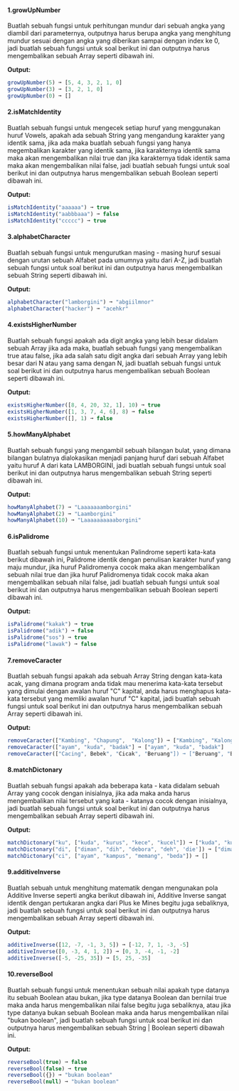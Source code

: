 #### 1.growUpNumber

Buatlah sebuah fungsi untuk perhitungan mundur dari sebuah angka yang diambil dari parameternya, outputnya harus berupa angka yang menghitung mundur sesuai dengan angka yang diberikan sampai dengan index ke 0, jadi buatlah sebuah fungsi untuk soal berikut ini dan outputnya harus mengembalikan sebuah Array seperti dibawah ini.

**Output:**
```javascript
growUpNumber(5) ➞ [5, 4, 3, 2, 1, 0]
growUpNumber(3) ➞ [3, 2, 1, 0]
growUpNumber(0) ➞ []
```

#### 2.isMatchIdentity

Buatlah sebuah fungsi untuk mengecek setiap huruf yang menggunakan huruf Vowels, apakah ada sebuah String yang mengandung karakter yang identik sama, jika ada maka buatlah sebuah fungsi yang hanya megembalikan karakter yang identik sama, jika karakternya identik sama maka akan mengembalikan nilai true dan jika karakternya tidak identik sama maka akan mengembalikan nilai false, jadi buatlah sebuah fungsi untuk soal berikut ini dan outputnya harus mengembalikan sebuah Boolean seperti dibawah ini.

**Output:**
```javascript
isMatchIdentity("aaaaaa") ➞ true
isMatchIdentity("aabbbaaa") ➞ false
isMatchIdentity("ccccc") ➞ true
```

#### 3.alphabetCharacter

Buatlah sebuah fungsi untuk mengurutkan masing - masing huruf sesuai dengan urutan sebuah Alfabet pada umumnya yaitu dari A-Z, jadi buatlah sebuah fungsi untuk soal berikut ini dan outputnya harus mengembalikan sebuah String seperti dibawah ini.

**Output:**
```javascript
alphabetCharacter("lamborgini") ➞ "abgiilmnor"
alphabetCharacter("hacker") ➞ "acehkr"
```

#### 4.existsHigherNumber

Buatlah sebuah fungsi apakah ada digit angka yang lebih besar didalam sebuah Array jika ada maka, buatlah sebuah fungsi yang mengembalikan true atau false, jika ada salah satu digit angka dari sebuah Array yang lebih besar dari N atau yang sama dengan N, jadi buatlah sebuah fungsi untuk soal berikut ini dan outputnya harus mengembalikan sebuah Boolean seperti dibawah ini.

**Output:**
```javascript
existsHigherNumber([8, 4, 20, 32, 1], 10) ➞ true
existsHigherNumber([1, 3, 7, 4, 6], 8) ➞ false
existsHigherNumber([], 1) ➞ false
```

#### 5.howManyAlphabet

Buatlah sebuah fungsi yang mengambil sebuah bilangan bulat, yang dimana bilangan bulatnya dialokasikan menjadi panjang huruf dari sebuah Alfabet yaitu huruf A dari kata LAMBORGINI, jadi buatlah sebuah fungsi untuk soal berikut ini dan outputnya harus mengembalikan sebuah String seperti dibawah ini.

**Output:**
```javascript
howManyAlphabet(7) ➞ "Laaaaaaamborgini"
howManyAlphabet(2) ➞ "Laamborgini"
howManyAlphabet(10) ➞ "Laaaaaaaaaaborgini"
```

#### 6.isPalidrome

Buatlah sebuah fungsi untuk menentukan Palindrome seperti kata-kata berikut dibawah ini, Palidrome identik dengan penulisan karakter huruf yang maju mundur, jika huruf Palidromenya cocok maka akan mengembalikan sebuah nilai true dan jika huruf Palidromenya tidak cocok maka akan mengembalikan sebuah nilai false, jadi buatlah sebuah fungsi untuk soal berikut ini dan outputnya harus mengembalikan sebuah Boolean seperti dibawah ini.

**Output:**
```javascript
isPalidrome("kakak") ➞ true
isPalidrome("adik") ➞ false
isPalidrome("sos") ➞ true
isPalidrome("lawak") ➞ false
```

#### 7.removeCaracter

Buatlah sebuah fungsi apakah ada sebuah Array String dengan kata-kata acak, yang dimana program anda tidak mau menerima kata-kata tersebut yang dimulai dengan awalan huruf "C" kapital, anda harus menghapus kata-kata tersebut yang memliki awalan huruf "C" kapital, jadi buatlah sebuah fungsi untuk soal berikut ini dan outputnya harus mengembalikan sebuah Array seperti dibawah ini.

**Output:**
```javascript
removeCaracter(["Kambing", "Chapung",  "Kalong"]) ➞ ["Kambing", "Kalong"]
removeCaracter(["ayam", "kuda", "badak"] ➞ ["ayam", "kuda", "badak"]
removeCaracter(["Cacing", Bebek", "Cicak", "Beruang"]) ➞ ["Beruang", "Bebek"]
```

#### 8.matchDictonary

Buatlah sebuah fungsi apakah ada beberapa kata - kata didalam sebuah Array yang cocok dengan inisialnya, jika ada maka anda harus mengembalikan nilai tersebut yang kata - katanya cocok dengan inisialnya, jadi buatlah sebuah fungsi untuk soal berikut ini dan outputnya harus mengembalikan sebuah Array seperti dibawah ini.

**Output:**
```javascript
matchDictonary("ku", ["kuda", "kurus", "kece", "kucel"]) ➞ ["kuda", "kurus"]
matchDictonary("di", ["diman", "dih", "debora", "deh", 'die']) ➞ ["diman", "dih", "die"]
matchDictonary("ci", ["ayam", "kampus", "memang", "beda"]) ➞ []
```

#### 9.additiveInverse

Buatlah sebuah untuk menghitung matematik dengan mengunakan pola Additive Inverse seperti angka berikut dibawah ini, Additive Inverse sangat identik dengan pertukaran angka dari Plus ke Mines begitu juga sebaliknya, jadi buatlah sebuah fungsi untuk soal berikut ini dan outputnya harus mengembalikan sebuah Array seperti dibawah ini.

**Output:**
```javascript
additiveInverse([12, -7, -1, 3, 5]) ➞ [-12, 7, 1, -3, -5]
additiveInverse([0, -3, 4, 1, 2]) ➞ [0, 3, -4, -1, -2]
additiveInverse([-5, -25, 35]) ➞ [5, 25, -35]
```

#### 10.reverseBool

Buatlah sebuah fungsi untuk menentukan sebuah nilai apakah type datanya itu sebuah Boolean atau bukan, jika type datanya Boolean dan bernilai true maka anda harus mengembalikan nilai false begitu juga sebaliknya, atau jika type datanya bukan sebuah Boolean maka anda harus mengembalikan nilai "bukan boolean", jadi buatlah sebuah fungsi untuk soal berikut ini dan outputnya harus mengembalikan sebuah String | Boolean seperti dibawah ini.

**Output:**
```javascript
reverseBool(true) ➞ false
reverseBool(false) ➞ true
reverseBool({}) ➞ "bukan boolean"
reverseBool(null) ➞ "bukan boolean"
```